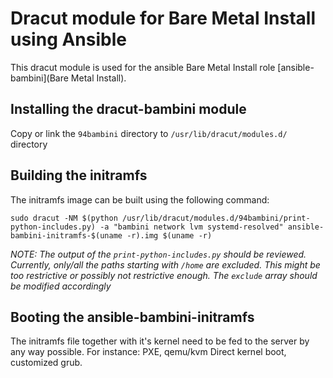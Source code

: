 Dracut module for Bare Metal Install using Ansible
==================================

This dracut module is used for the ansible Bare Metal Install role [ansible-bambini](Bare Metal Install).

Installing the dracut-bambini module
------------------------------------

Copy or link the `94bambini` directory to `/usr/lib/dracut/modules.d/` directory

Building the initramfs
----------------------

The initramfs image can be built using the following command:

```
sudo dracut -NM $(python /usr/lib/dracut/modules.d/94bambini/print-python-includes.py) -a "bambini network lvm systemd-resolved" ansible-bambini-initramfs-$(uname -r).img $(uname -r) 
```
_NOTE: The output of the `print-python-includes.py` should be reviewed. Currently, only/all the paths starting with `/home` are excluded. This might be too restrictive or possibly not restrictive enough. The `exclude` array should be modified accordingly_

Booting the ansible-bambini-initramfs
-------------------------------------
The initramfs file together with it's kernel need to be fed to the server by any way possible. For instance: PXE, qemu/kvm Direct kernel boot, customized grub. 
